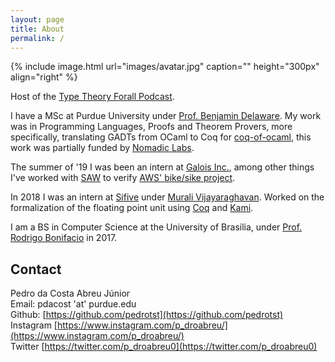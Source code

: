```yaml
---
layout: page
title: About
permalink: /
---
```


{% include image.html url="images/avatar.jpg" caption="" height="300px" align="right" %}

Host of the [Type Theory Forall Podcast](https://www.typetheoryforall.com/).

I have a MSc at Purdue University under [Prof. Benjamin Delaware](https://www.cs.purdue.edu/homes/bendy/). My work was in Programming Languages,
Proofs and Theorem Provers, more specifically, translating GADTs from OCaml to Coq for [coq-of-ocaml](https://github.com/clarus/coq-of-ocaml), this work was partially funded by [Nomadic Labs](https://nomadic-labs.com/).


The summer of '19 I was been an intern at [Galois Inc.](https://galois.com/),
among other things I've worked with [SAW](https://saw.galois.com/) to verify
[AWS' bike/sike project](https://github.com/aws/s2n-tls/tree/main/tests/saw).

In 2018 I was an intern at [Sifive](https://www.sifive.com/) under 
[Murali Vijayaraghavan](http://people.csail.mit.edu/vmurali/). Worked on the formalization
of the floating point unit using [Coq](https://coq.inria.fr/)
and [Kami](http://plv.csail.mit.edu/kami/).

I am a BS in Computer Science at the University of Brasilia, under 
[Prof. Rodrigo Bonifacio](https://rbonifacio.github.io/) in 2017.

## Contact
Pedro da Costa Abreu Júnior<br/>
Email: pdacost 'at' purdue.edu<br/>
Github: [https://github.com/pedrotst](https://github.com/pedrotst)<br/>
Instagram [https://www.instagram.com/p_droabreu/](https://www.instagram.com/p_droabreu/)<br/>
Twitter [https://twitter.com/p_droabreu0](https://twitter.com/p_droabreu0)<br/>
